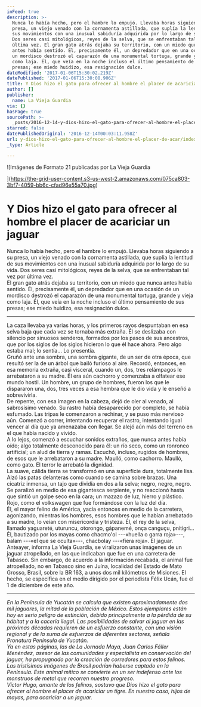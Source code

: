 ```yaml
---
inFeed: true
description: >-
  Nunca lo había hecho, pero el hambre lo empujó. Llevaba horas siguiendo a su
  presa, un viejo venado con la cornamenta astillada, que suplía la lentitud de
  sus movimientos con una inusual sabiduría adquirida por lo largo de su vida.
  Dos seres casi mitológicos, reyes de la selva, que se enfrentaban tal vez por
  última vez. El gran gato atrás dejaba su territorio, con un miedo que nunca
  antes había sentido. Él, precisamente él, un depredador que en una ocasión de
  un mordisco destrozó el caparazón de una monumental tortuga, grande y vieja
  como laja. Él, que veía en la noche incluso el último pensamiento de sus
  presas; ese miedo huidizo, esa resignación dulce. 
dateModified: '2017-01-06T15:30:02.219Z'
datePublished: '2017-01-06T15:30:08.906Z'
title: Y Dios hizo el gato para ofrecer al hombre el placer de acariciar un jaguar
author: []
publisher:
  name: La Vieja Guardia
via: {}
hasPage: true
sourcePath: >-
  _posts/2016-12-14-y-dios-hizo-el-gato-para-ofrecer-al-hombre-el-placer-de-acar.md
starred: false
datePublishedOriginal: '2016-12-14T00:03:11.958Z'
url: y-dios-hizo-el-gato-para-ofrecer-al-hombre-el-placer-de-acar/index.html
_type: Article

---
```

![Imágenes de Formato 21 publicadas por La Vieja Guardia

](https://the-grid-user-content.s3-us-west-2.amazonaws.com/075ca803-3bf7-4059-bb6c-cfad96e55a70.jpg)

# Y Dios hizo el gato para ofrecer al hombre el placer de acariciar un jaguar

Nunca lo había hecho, pero el hambre lo empujó. Llevaba horas siguiendo a su presa, un viejo venado con la cornamenta astillada, que suplía la lentitud de sus movimientos con una inusual sabiduría adquirida por lo largo de su vida. Dos seres casi mitológicos, reyes de la selva, que se enfrentaban tal vez por última vez.   
El gran gato atrás dejaba su territorio, con un miedo que nunca antes había sentido. Él, precisamente él, un depredador que en una ocasión de un mordisco destrozó el caparazón de una monumental tortuga, grande y vieja como laja. Él, que veía en la noche incluso el último pensamiento de sus presas; ese miedo huidizo, esa resignación dulce. 

---

La caza llevaba ya varias horas, y los primeros rayos despuntaban en esa selva baja que cada vez se tornaba más extraña. Él se deslizaba con silencio por sinuosos senderos, formados por los pasos de sus ancestros, que por los siglos de los siglos hicieron lo que él hace ahora. Pero algo estaba mal; lo sentía... Lo presentía.   
Gruñó ante una sombra, una sombra gigante, de un ser de otra época, que resultó ser la de un árbol que bailó furioso al aire. Recordó, entonces, en esa memoria extraña, casi visceral, cuando un, dos, tres relámpagos le arrebataron a su madre. Él era aún cachorro y comenzaba a olfatear ese mundo hostil. Un hombre, un grupo de hombres, fueron los que le dispararon una, dos, tres veces a esa hembra que le dio vida y le enseñó a sobrevivirla.   
De repente, con esa imagen en la cabeza, dejó de oler al venado, al sabrosísimo venado. Su rastro había desaparecido por completo, se había esfumado. Las tripas le comenzaron a rechinar, y se puso más nervioso aún. Comenzó a correr, intentando recuperar el rastro, intentando igual vencer al día que ya amenazaba con llegar. Se alejó aún más del terreno en el que había nacido y vivido.   
A lo lejos, comenzó a escuchar sonidos extraños, que nunca antes había oído; algo totalmente desconocido para él: un río seco, como un ronroneo artificial; un alud de tierra y ramas. Escuchó, incluso, rugidos de hombres, de esos que le arrebataron a su madre. Maulló, como cachorro. Maulló, como gato. El terror le arrebató la dignidad.   
La suave, cálida tierra se transformó en una superficie dura, totalmente lisa. Alzó las patas delanteras como cuando se camina sobre brazas. Una cicatriz inmensa, un tajo que dividía en dos a la selva; negro, negro, negro. Se paralizó en medio de esa gigantesca serpiente, y no reaccionó hasta que sintió un golpe seco en la cara; un mazazo de luz, hierro y plástico. Rojo, como el volkswagen que fue formándose con la luz del día.   
Él, el mayor felino de América, yacía entonces en medio de la carretera, agonizando, mientras los hombres, esos hombres que le habían arrebatado a su madre, lo veían con misericordia y tristeza. Él, el rey de la selva, llamado yaguareté, uturuncu, otorongo, gápanemé, onça canguçu, pnitigri... Él, bautizado por los mayas como chacmo'ol ---«huella o garra roja»---, balam ---«el que se oculta»---, chacbolay ---«fiera roja». El jaguar.   
Anteayer, informa La Vieja Guardia, se viralizaron unas imágenes de un jaguar atropellado, en las que indicaban que fue en una carretera de Tabasco. Sin embargo, de acuerdo a la información recabada, el animal fue atropellado, no en Tabasco sino en Juína, localidad del Estado de Mato Grosso, Brasil, sobre la BR 163, a unos dos mil kilómetros de Misiones. El hecho, se especifica en el medio dirigido por el periodista Félix Ucán, fue el 1 de diciembre de este año.

---

_En la Península de Yucatán se calcula que existen aproximadamente dos mil jaguares, la mitad de la población de México. Estos ejemplares están hoy en serio peligro de extinción, debido principalmente a la pérdida de su hábitat y a la cacería ilegal. Las posibilidades de salvar al jaguar en las próximas décadas requieren de un esfuerzo constante, con una visión regional y de la suma de esfuerzos de diferentes sectores, señala Pronatura Península de Yucatán.   
Ya en estas páginas, las de La Jornada Maya, Juan Carlos Fáller Menéndez, asesor de las comunidades y especialista en conservación del jaguar, ha propugnado por la creación de corredores para estos felinos. Las tristísimas imágenes de Brasil podrían haberse captado en la Península. Este animal mítico se convierte en un ser indefenso ante los monstruos de metal que recorren nuestro progreso.   
Víctor Hugo, amante de los felinos, sostuvo que Dios hizo el gato para ofrecer al hombre el placer de acariciar un tigre. En nuestro caso, hijos de mayas, para acariciar a un jaguar._